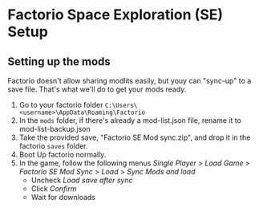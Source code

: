# Factorio Space Exploration (SE) Setup

## Setting up the mods

Factorio doesn't allow sharing modlits easily, but youy can "sync-up" to a save file. That's what we'll do to get your mods ready.

1. Go to your factorio folder `C:\Users\<username>\AppData\Roaming\Factorio`
2. In the `mods` folder, if there's already a mod-list.json file, rename it to mod-list-backup.json
3. Take the provided save, "Factorio SE Mod sync.zip", and drop it in the factorio `saves` folder.
4. Boot Up factorio normally.
5. In the game, follow the following menus
   _Single Player_ > _Load Game_ > _Factorio SE Mod Sync_ > _Load_ > _Sync Mods and load_
   - Uncheck _Load save after sync_
   - Click _Confirm_
   - Wait for downloads
